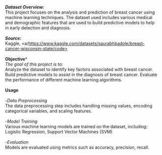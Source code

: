***Dataset Overview:***
<br>
This project focuses on the analysis and prediction of breast cancer using machine learning techniques. The dataset used includes various medical and demographic features that are used to build predictive models to help in early detection and diagnosis.
<br>
<br>
***Source:*** 
<br>
 Kaggle, <a/https://www.kaggle.com/datasets/saurabhbadole/breast-cancer-wisconsin-state/code>
<br>
<br>
**Objective***
<br>
*The goal of this project is to:*
<br>
Analyze the dataset to identify key factors associated with breast cancer.
Build predictive models to assist in the diagnosis of breast cancer.
Evaluate the performance of different machine learning algorithms.
<br>
<br>
**Usage**
<br>
<br>
-*Data Preprocessing*
<br>
The data preprocessing step includes handling missing values, encoding categorical variables, and scaling features.
<br>
<br>
-*Model Training*
<br>
Various machine learning models are trained on the dataset, including:
Logistic Regression,
Support Vector Machines (SVM)
<br>
<br>
-*Evaluation*
<br>
Models are evaluated using metrics such as accuracy, precision, recall.
